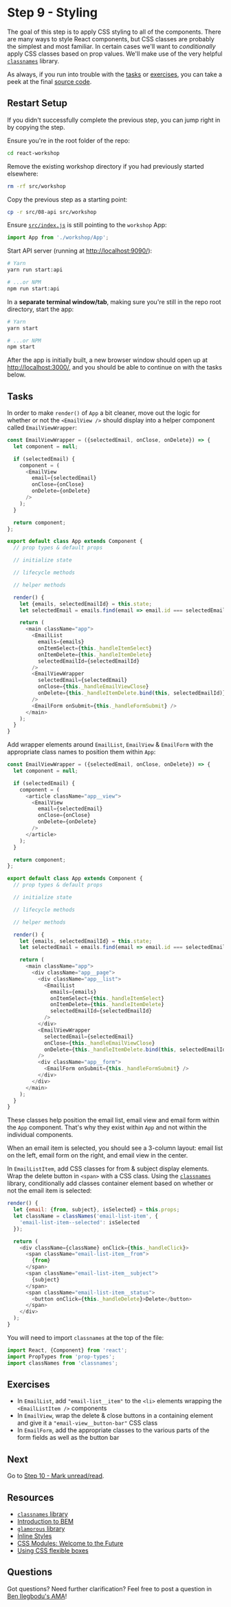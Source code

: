 # Step 9 - Styling

The goal of this step is to apply CSS styling to all of the components. There are many ways to style React components, but CSS classes are probably the simplest and most familiar. In certain cases we'll want to _conditionally_ apply CSS classes based on prop values. We'll make use of the very helpful [`classnames`](https://github.com/JedWatson/classnames) library.

As always, if you run into trouble with the [tasks](#tasks) or [exercises](#exercises), you can take a peek at the final [source code](./).

## Restart Setup

If you didn't successfully complete the previous step, you can jump right in by copying the step.

Ensure you're in the root folder of the repo:

```sh
cd react-workshop
```

Remove the existing workshop directory if you had previously started elsewhere:

```sh
rm -rf src/workshop
```

Copy the previous step as a starting point:

```sh
cp -r src/08-api src/workshop
```

Ensure [`src/index.js`](../index.js#L3) is still pointing to the `workshop` App:

```js
import App from './workshop/App';
```

Start API server (running at [http://localhost:9090/](http://localhost:9090/)):

```sh
# Yarn
yarn run start:api

# ...or NPM
npm run start:api
```

In a **separate terminal window/tab**, making sure you're still in the repo root directory, start the app:

```sh
# Yarn
yarn start

# ...or NPM
npm start
```

After the app is initially built, a new browser window should open up at [http://localhost:3000/](http://localhost:3000/), and you should be able to continue on with the tasks below.

## Tasks

In order to make `render()` of `App` a bit cleaner, move out the logic for whether or not the `<EmailView />` should display into a helper component called `EmailViewWrapper`:

```js
const EmailViewWrapper = ({selectedEmail, onClose, onDelete}) => {
  let component = null;

  if (selectedEmail) {
    component = (
      <EmailView
        email={selectedEmail}
        onClose={onClose}
        onDelete={onDelete}
      />
    );
  }

  return component;
};

export default class App extends Component {
  // prop types & default props

  // initialize state

  // lifecycle methods

  // helper methods

  render() {
    let {emails, selectedEmailId} = this.state;
    let selectedEmail = emails.find(email => email.id === selectedEmailId);

    return (
      <main className="app">
        <EmailList
          emails={emails}
          onItemSelect={this._handleItemSelect}
          onItemDelete={this._handleItemDelete}
          selectedEmailId={selectedEmailId}
        />
        <EmailViewWrapper
          selectedEmail={selectedEmail}
          onClose={this._handleEmailViewClose}
          onDelete={this._handleItemDelete.bind(this, selectedEmailId)}
        />
        <EmailForm onSubmit={this._handleFormSubmit} />
      </main>
    );
  }
}
```

Add wrapper elements around `EmailList`, `EmailView` & `EmailForm` with the appropriate class names to position them within `App`:

```js
const EmailViewWrapper = ({selectedEmail, onClose, onDelete}) => {
  let component = null;

  if (selectedEmail) {
    component = (
      <article className="app__view">
        <EmailView
          email={selectedEmail}
          onClose={onClose}
          onDelete={onDelete}
        />
      </article>
    );
  }

  return component;
};

export default class App extends Component {
  // prop types & default props

  // initialize state

  // lifecycle methods

  // helper methods

  render() {
    let {emails, selectedEmailId} = this.state;
    let selectedEmail = emails.find(email => email.id === selectedEmailId);

    return (
      <main className="app">
        <div className="app__page">
          <div className="app__list">
            <EmailList
              emails={emails}
              onItemSelect={this._handleItemSelect}
              onItemDelete={this._handleItemDelete}
              selectedEmailId={selectedEmailId}
            />
          </div>
          <EmailViewWrapper
            selectedEmail={selectedEmail}
            onClose={this._handleEmailViewClose}
            onDelete={this._handleItemDelete.bind(this, selectedEmailId)}
          />
          <div className="app__form">
            <EmailForm onSubmit={this._handleFormSubmit} />
          </div>
        </div>
      </main>
    );
  }
}
```

These classes help position the email list, email view and email form within the `App` component. That's why they exist within `App` and not within the individual components.

When an email item is selected, you should see a 3-column layout: email list on the left, email form on the right, and email view in the center.

In `EmailListItem`, add CSS classes for from & subject display elements. Wrap the delete button in `<span>` with a CSS class. Using the [`classnames`](https://github.com/JedWatson/classnames) library, conditionally add classes container element based on whether or not the email item is selected:

```js
render() {
  let {email: {from, subject}, isSelected} = this.props;
  let className = classNames('email-list-item', {
    'email-list-item--selected': isSelected
  });

  return (
    <div className={className} onClick={this._handleClick}>
      <span className="email-list-item__from">
        {from}
      </span>
      <span className="email-list-item__subject">
        {subject}
      </span>
      <span className="email-list-item__status">
        <button onClick={this._handleDelete}>Delete</button>
      </span>
    </div>
  );
}
```

You will need to import `classnames` at the top of the file:

```js
import React, {Component} from 'react';
import PropTypes from 'prop-types';
import classNames from 'classnames';
```

## Exercises

- In `EmailList`, add `"email-list__item"` to the `<li>` elements wrapping the `<EmailListItem />` components
- In `EmailView`, wrap the delete & close buttons in a containing element and give it a `"email-view__button-bar"` CSS class
- In `EmailForm`, add the appropriate classes to the various parts of the form fields as well as the button bar

## Next

Go to [Step 10 - Mark unread/read](../10-mark-unread/).

## Resources

- [`classnames` library](https://github.com/JedWatson/classnames)
- [Introduction to BEM](http://getbem.com/introduction/)
- [`glamorous` library](https://github.com/paypal/glamorous)
- [Inline Styles](https://facebook.github.io/react/docs/dom-elements.html#style)
- [CSS Modules: Welcome to the Future](http://glenmaddern.com/articles/css-modules)
- [Using CSS flexible boxes](https://developer.mozilla.org/en-US/docs/Web/CSS/CSS_Flexible_Box_Layout/Using_CSS_flexible_boxes)

## Questions

Got questions? Need further clarification? Feel free to post a question in [Ben Ilegbodu's AMA](http://www.benmvp.com/ama/)!
